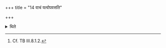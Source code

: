 +++
title = "14 वाचं यत्वोपवसति"

+++

<details><summary>थिते</summary>

14. Having restrained this speech, he stays (during the night) near (the fire having eaten the fast-food and then observing fast);[^1] 

[^1]: Cf. TB III.8.1.2.  
</details>
